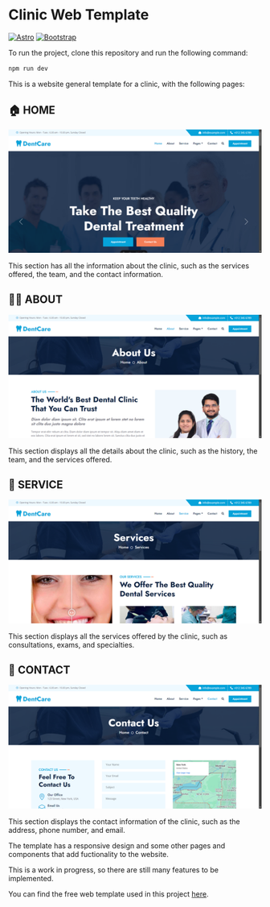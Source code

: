# Clinic Web Template


[![Astro](https://img.shields.io/badge/astro-ffffff?style=for-the-badge&logo=astro&logoColor=ffffff&labelColor=000000)](https://astro.build)
[![Bootstrap](https://img.shields.io/badge/bootstrap_5-ffffff?style=for-the-badge&logo=bootstrap&logoColor=ffffff&labelColor=6E2CF4)](https://getbootstrap.com/)

To run the project, clone this repository and run the following command:

```sh
npm run dev
```
This is a website general template for a clinic, with the following pages:

## 🏠 HOME
![image](public\img\home-page.png)

This section has all the information about the clinic, such as the services offered, the team, and the contact information.

## 💁‍♂️ ABOUT
![image](public\img\about-page.png)

This section displays all the details about the clinic, such as the history, the team, and the services offered.

## 📝 SERVICE
![image](public\img\service-page.png)

This section displays all the services offered by the clinic, such as consultations, exams, and specialties.

## 📱 CONTACT
![image](public\img\contact-page.png)

This section displays the contact information of the clinic, such as the address, phone number, and email.

The template has a responsive design and some other pages and components that add fuctionality to the website.

This is a work in progress, so there are still many features to be implemented.

You can find the free web template used in this project [here](https://htmlcodex.com/).
```